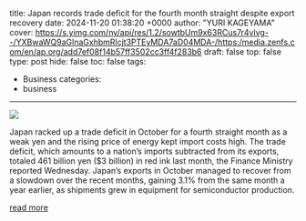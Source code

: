title: Japan records trade deficit for the fourth month straight despite export recovery
date: 2024-11-20 01:38:20 +0000
author: "YURI KAGEYAMA"
cover: https://s.yimg.com/ny/api/res/1.2/sowtbUm9x63RCus7r4ylvg--/YXBwaWQ9aGlnaGxhbmRlcjt3PTEyMDA7aD04MDA-/https:/media.zenfs.com/en/ap.org/add7ef08f14b57ff3502cc3ff4f283b6
draft: false
top: false
type: post
hide: false
toc: false
tags:
  - Business
categories:
  - business
---

![](https://s.yimg.com/ny/api/res/1.2/sowtbUm9x63RCus7r4ylvg--/YXBwaWQ9aGlnaGxhbmRlcjt3PTEyMDA7aD04MDA-/https:/media.zenfs.com/en/ap.org/add7ef08f14b57ff3502cc3ff4f283b6)

Japan racked up a trade deficit in October for a fourth straight month as a weak yen and the rising price of energy kept import costs high. The trade deficit, which amounts to a nation’s imports subtracted from its exports, totaled 461 billion yen ($3 billion) in red ink last month, the Finance Ministry reported Wednesday. Japan’s exports in October managed to recover from a slowdown over the recent months, gaining 3.1% from the same month a year earlier, as shipments grew in equipment for semiconductor production.

[read more](https://finance.yahoo.com/news/japan-records-trade-deficit-fourth-013820027.html)
